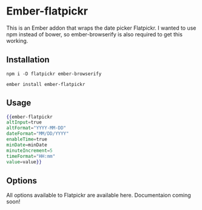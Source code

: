# Ember-flatpickr

This is an Ember addon that wraps the date picker Flatpickr. I wanted to use npm instead of bower, so ember-browserify is also required to get this working.

## Installation

`npm i -D flatpickr ember-browserify`

`ember install ember-flatpickr`

## Usage

```hbs
{{ember-flatpickr
altInput=true
altFormat="YYYY-MM-DD"
dateFormat="MM/DD/YYYY"
enableTime=true
minDate=minDate
minuteIncrement=5
timeFormat="HH:mm"
value=value}}
```

## Options

All options available to Flatpickr are available here. Documentaion coming soon!
